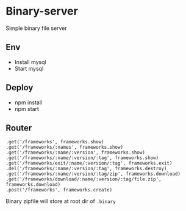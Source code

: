 # Binary-server
Simple binary file server

## Env

- Install mysql
- Start mysql

## Deploy
- npm install
- npm start

## Router

```node
.get('/frameworks', frameworks.show)
.get('/frameworks/:names', frameworks.show)
.get('/frameworks/:name/:version', frameworks.show)
.get('/frameworks/:name/:version/:tag', frameworks.show)
.get('/frameworks/exit/:name/:version/:tag', frameworks.exit)
.del('/frameworks/:name/:version/:tag', frameworks.destroy)
.get('/frameworks/:name/:version/:tag/zip', frameworks.download)
.get('/frameworks/download/:name/:version/:tag/file.zip', frameworks.download)
.post('/frameworks', frameworks.create)
```
Binary zipfile will store at root dir of  `.binary` 
